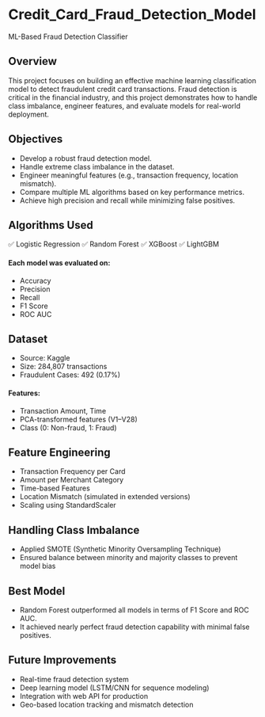 # Credit_Card_Fraud_Detection_Model
ML-Based Fraud Detection Classifier

## Overview
This project focuses on building an effective machine learning classification model to detect fraudulent credit card transactions. Fraud detection is critical in the financial industry, and this project demonstrates how to handle class imbalance, engineer features, and evaluate models for real-world deployment.

## Objectives
- Develop a robust fraud detection model.
- Handle extreme class imbalance in the dataset.
- Engineer meaningful features (e.g., transaction frequency, location mismatch).
- Compare multiple ML algorithms based on key performance metrics.
- Achieve high precision and recall while minimizing false positives.

 ## Algorithms Used
✅ Logistic Regression
✅ Random Forest
✅ XGBoost
✅ LightGBM
#### Each model was evaluated on:
- Accuracy
- Precision
- Recall
- F1 Score
- ROC AUC

## Dataset
- Source: Kaggle 
- Size: 284,807 transactions
- Fraudulent Cases: 492 (0.17%)
#### Features:
- Transaction Amount, Time
- PCA-transformed features (V1–V28)
- Class (0: Non-fraud, 1: Fraud)

## Feature Engineering
- Transaction Frequency per Card
- Amount per Merchant Category
- Time-based Features
- Location Mismatch (simulated in extended versions)
- Scaling using StandardScaler

## Handling Class Imbalance
- Applied SMOTE (Synthetic Minority Oversampling Technique)
- Ensured balance between minority and majority classes to prevent model bias

## Best Model
- Random Forest outperformed all models in terms of F1 Score and ROC AUC.
- It achieved nearly perfect fraud detection capability with minimal false positives.

## Future Improvements
- Real-time fraud detection system
- Deep learning model (LSTM/CNN for sequence modeling)
- Integration with web API for production
- Geo-based location tracking and mismatch detection


